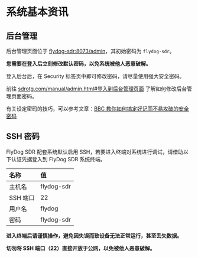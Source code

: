 # 系统基本资讯

## 后台管理

后台管理页面位于 [flydog-sdr:8073/admin](http://flydog-sdr:8073/admin)，其初始密码为 `flydog-sdr`。

**您需要在登入后立刻修改默认密码，以免系统被他人恶意破解。**

登入后台后，在 Security 标签页中即可修改密码，请尽量使用强大安全密码。

前往 [sdrotg.com/manual/admin.html#登入到后台管理页面](https://sdrotg.com/manual/admin.html#%E7%99%BB%E5%85%A5%E5%88%B0%E5%90%8E%E5%8F%B0%E7%AE%A1%E7%90%86%E9%A1%B5%E9%9D%A2) 了解如何修改后台管理页面密码。

有关设定密码的技巧，可以参考文章：[BBC 教你如何搞定好记而不易攻破的安全密码](https://www.bbc.com/zhongwen/simp/50282159)

## SSH 密码

FlyDog SDR 配套系统默认启用 SSH，若要进入终端对系统进行调试，请借助以下认证凭据登入到 FlyDog SDR 系统终端。

| 名称 | 值 |
| :--- | :--- |
| 主机名 | flydog-sdr |
| SSH 端口 | 22 |
| 用户名 | flydog |
| 密码 | flydog-sdr |

**进入终端后请谨慎操作，避免因失误而致设备无法正常运行，甚至丢失数据。**

**切勿将 SSH 端口（22）直接开放于公网，以免被他人恶意破解。**

